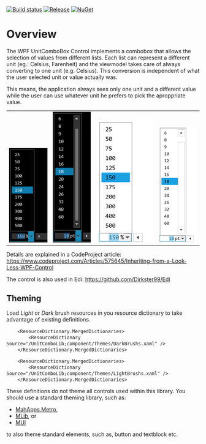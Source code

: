 [![Build status](https://ci.appveyor.com/api/projects/status/8rmd1b9d35efwunj?svg=true)](https://ci.appveyor.com/project/Dirkster99/unitcombolib)
[![Release](https://img.shields.io/github/release/Dirkster99/UnitComboLib.svg)](https://github.com/Dirkster99/UnitComboLib/releases/latest)
[![NuGet](https://img.shields.io/nuget/dt/Dirkster.UnitComboLib.svg)](http://nuget.org/packages/Dirkster.UnitComboLib)

# Overview

The WPF UnitComboBox Control implements a combobox that allows the selection of values from  different lists. Each list can represent a different unit (eg.: Celsius, Farenheit) and the viewmodel takes care of always converting to one unit (e.g. Celsius). This conversion is independent of what the user selected unit or value actually was.

This means, the application always sees only one unit and a different value while the user can use whatever unit he prefers to pick the aproppriate value.

<table border="0">
<tr>
<td valign="bottom">
<img src="https://github.com/Dirkster99/Docu/blob/master/UnitComboLib/MetroDark_Percent.png" width="100"/>
</td><td valign="bottom">
<img src="https://github.com/Dirkster99/Docu/blob/master/UnitComboLib/MetroDark_Pt.png" width="100"/>
</td><td valign="bottom">
<img src="https://github.com/Dirkster99/Docu/blob/master/UnitComboLib/MetroLight_Percent.png" width="150"/>
</td><td valign="bottom">
<img src="https://github.com/Dirkster99/Docu/blob/master/UnitComboLib/MetroLight_Pt.png" width="100"/>
</td>
</tr>
</table>

Details are explained in a CodeProject article:
https://www.codeproject.com/Articles/575645/Inheriting-from-a-Look-Less-WPF-Control

The control is also used in Edi:
https://github.com/Dirkster99/Edi

## Theming

Load *Light* or *Dark* brush resources in you resource dictionary to take advantage of existing definitions.

```XAML
    <ResourceDictionary.MergedDictionaries>
        <ResourceDictionary Source="/UnitComboLib;component/Themes/DarkBrushs.xaml" />
    </ResourceDictionary.MergedDictionaries>
```

```XAML
    <ResourceDictionary.MergedDictionaries>
        <ResourceDictionary Source="/UnitComboLib;component/Themes/LightBrushs.xaml" />
    </ResourceDictionary.MergedDictionaries>
```

These definitions do not theme all controls used within this library. You should use a standard theming library, such as:
- [MahApps.Metro](https://github.com/MahApps/MahApps.Metro),
- [MLib](https://github.com/Dirkster99/MLib), or
- [MUI](https://github.com/firstfloorsoftware/mui)

to also theme standard elements, such as, button and textblock etc.
